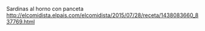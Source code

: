 Sardinas al horno con panceta	http://elcomidista.elpais.com/elcomidista/2015/07/28/receta/1438083660_837769.html
